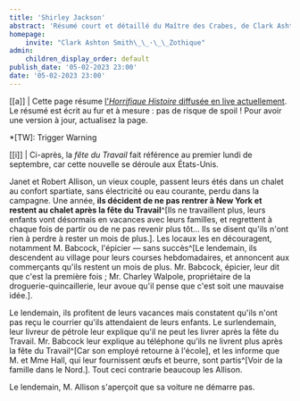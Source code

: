 ```yaml
---
title: 'Shirley Jackson'
abstract: 'Résumé court et détaillé du Maître des Crabes, de Clark Ashton Smith !'
homepage:
    invite: "Clark Ashton Smith\_\_·\_\_Zothique"
admin:
    children_display_order: default
publish_date: '05-02-2023 23:00'
date: '05-02-2023 23:00'
---
```


[[a]]
| Cette page résume [l'_Horrifique Histoire_ diffusée en live actuellement](https://www.twitch.tv/vchabrette). Le résumé est écrit au fur et à mesure : pas de risque de spoil ! Pour avoir une version à jour, actualisez la page.

*[TW]: Trigger Warning

[[i]]
| Ci-après, la _fête du Travail_ fait référence au premier lundi de septembre, car cette nouvelle se déroule aux États-Unis.


Janet et Robert Allison, un vieux couple, passent leurs étés dans un chalet au confort spartiate, sans électricité ou eau courante, perdu dans la campagne. Une année, **ils décident de ne pas rentrer à New York et restent au chalet après la fête du Travail**^[Ils ne travaillent plus, leurs enfants vont désormais en vacances avec leurs familles, et regrettent à chaque fois de partir ou de ne pas revenir plus tôt… Ils se disent qu'ils n'ont rien à perdre à rester un mois de plus.]. Les locaux les en découragent, notamment M. Babcock, l'épicier — sans succès^[Le lendemain, ils descendent au village pour leurs courses hebdomadaires, et annoncent aux commerçants qu'ils restent un mois de plus. Mr. Babcock, épicier, leur dit que c'est la première fois ; Mr. Charley Walpole, propriétaire de la droguerie-quincaillerie, leur avoue qu'il pense que c'est soit une mauvaise idée.].

Le lendemain, ils profitent de leurs vacances mais constatent qu'ils n'ont pas reçu le courrier qu'ils attendaient de leurs enfants. Le surlendemain, leur livreur de pétrole leur explique qu'il ne peut les livrer après la fête du Travail. Mr. Babcock leur explique au téléphone qu'ils ne livrent plus après la fête du Travail^[Car son employé retourne à l'école], et les informe que M. et Mme Hall, qui leur fournissent œufs et beurre, sont partis^[Voir de la famille dans le Nord.]. Tout ceci contrarie beaucoup les Allison.

Le lendemain, M. Allison s'aperçoit que sa voiture ne démarre pas.